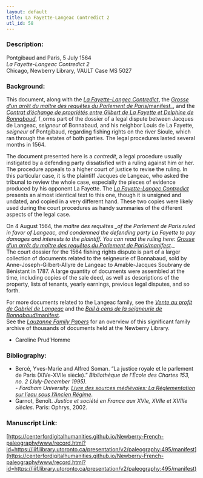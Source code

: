 ```yaml
---
layout: default
title: La Fayette-Langeac Contredict 2
utl_id: 58
---
```


### Description:

Pontgibaud and Paris, 5 July 1564<br>
_La Fayette-Langeac Contredict 2_<br>
Chicago, Newberry Library, VAULT Case MS 5027

### Background:

This document, along with the [_La Fayette-Langec Contredict_](https://centerfordigitalhumanities.github.io/Newberry-French-paleography/www/record.html?id=494#1cb27a31-6484-4695-881e-27df681da8bc), the [_Grosse d’un arrêt du maître des requêtes du Parlement de Paris_/manifest](https://centerfordigitalhumanities.github.io/Newberry-French-paleography/www/record.html?id=https://iiif.library.utoronto.ca/presentation/v2/paleography:498#088a459d-4506-4f2f-bddc-8e497b87aba1)_, and the _[_Contrat d’échange de propriétés entre Gilbert de La Fayette et Delphine de Bonnabaud_](https://centerfordigitalhumanities.github.io/Newberry-French-paleography/www/record.html?id=493#f017610c-046b-463a-9097-8c778dc6cdbb)_, f_orms part of the dossier of a legal dispute between Jacques de Langeac, _seigneur_ of Bonnabaud, and his neighbor Louis de La Fayette, _seigneur_ of Pontgibaud, regarding fishing rights on the river Sioule, which ran through the estates of both parties. The legal procedures lasted several months in 1564.

The document presented here is a _contredit_, a legal procedure usually instigated by a defending party dissatisfied with a ruling against him or her. The procedure appeals to a higher court of justice to revise the ruling. In this particular case, it is the plaintiff Jacques de Langeac, who asked the tribunal to review the whole case, especially the pieces of evidence produced by his opponent La Fayette. The [_La Fayette-Langec Contredict_](https://centerfordigitalhumanities.github.io/Newberry-French-paleography/www/record.html?id=494#1cb27a31-6484-4695-881e-27df681da8bc) presents an almost identical text to this one, though it is unsigned and undated, and copied in a very different hand. These two copies were likely used during the court procedures as handy summaries of the different aspects of the legal case.

On 4 August 1564, the _maître des requêtes __of the Parlement de Paris_ ruled in favor of Langeac, and condemned the defending party La Fayette to pay damages and interests to the plaintiff. You can read the ruling here: [_Grosse d’un arrêt du maître des requêtes du Parlement de Paris_/manifest](https://centerfordigitalhumanities.github.io/Newberry-French-paleography/www/record.html?id=https://iiif.library.utoronto.ca/presentation/v2/paleography:498#088a459d-4506-4f2f-bddc-8e497b87aba1)_._<br>
The court dossier for the 1564 fishing rights dispute is part of a larger collection of documents related to the seigneurie of Bonnabaud, sold by Anne-Joseph-Gilbert-Allyre de Langeac to Amable-Jacques Soubrany de Bénistant in 1787. A large quantity of documents were assembled at the time, including copies of the sale deed, as well as descriptions of the property, lists of tenants, yearly earnings, previous legal disputes, and so forth.

For more documents related to the Langeac family, see the [_Vente au profit de Gabriel de Langeac_](https://centerfordigitalhumanities.github.io/Newberry-French-paleography/www/record.html?id=482#c4089820-b63d-4fa0-b97a-67ac4710f455) and the [_Bail à cens de la seigneurie de Bonnabaud_/manifest](https://centerfordigitalhumanities.github.io/Newberry-French-paleography/www/record.html?id=https://iiif.library.utoronto.ca/presentation/v2/paleography:491#e6a054cf-5a1b-49e2-90b3-43fa9d2541ab)_._<br>
See the _<a href="http://newberry.org/lauzanne-family-papers">Lauzanne Family Papers</a>_ for an overview of this significant family archive of thousands of documents held at the Newberry Library.

- Caroline Prud’Homme

### Bibliography:

- Bercé, Yves-Marie and Alfred Soman. “La justice royale et le parlement de Paris (XIVe-XVIIe siècle).” _Bibliothèque de l’École des Chartes _153, no. 2 (July-December 1995).<br>
_-_ Fordham University. [_Livre des sources médiévales: La Réglementation sur l’eau sous l’Ancien Régime_](https://legacy.fordham.edu/halsall/french/eau.asp)_._
- Garnot, Benoît. _Justice et société en France aux XVIe, XVIIe et XVIIIe siècles_. Paris: Ophrys, 2002.

### Manuscript Link:

[https://centerfordigitalhumanities.github.io/Newberry-French-paleography/www/record.html?id=https://iiif.library.utoronto.ca/presentation/v2/paleography:495/manifest](https://centerfordigitalhumanities.github.io/Newberry-French-paleography/www/record.html?id=https://iiif.library.utoronto.ca/presentation/v2/paleography:495/manifest)
